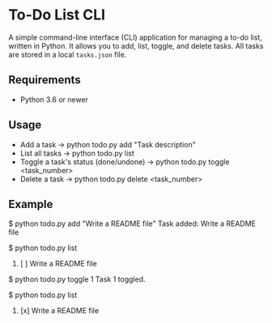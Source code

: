 # To-Do List CLI
A simple command-line interface (CLI) application for managing a to-do list, written in Python. It allows you to add, list, toggle, and delete tasks. All tasks are stored in a local `tasks.json` file.
## Requirements
- Python 3.6 or newer
## Usage
- Add a task -> python todo.py add "Task description"
- List all tasks -> python todo.py list
- Toggle a task's status (done/undone) -> python todo.py toggle <task_number>
- Delete a task -> python todo.py delete <task_number>
## Example
$ python todo.py add "Write a README file"
Task added: Write a README file

$ python todo.py list
1. [ ] Write a README file

$ python todo.py toggle 1
Task 1 toggled.

$ python todo.py list
1. [x] Write a README file
